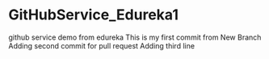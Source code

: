 # GitHubService_Edureka1
github service demo from edureka
This is my first commit from New Branch
Adding second commit for pull request
Adding third line
